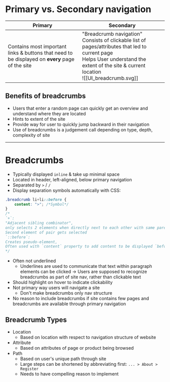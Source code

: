 # Primary vs. Secondary navigation
| Primary                                                                                         | Secondary                                                                                                                                                                                       |
| ----------------------------------------------------------------------------------------------- | ----------------------------------------------------------------------------------------------------------------------------------------------------------------------------------------------- |
| Contains most important links & buttons that need to be displayed on **every** page of the site | "Breadcrumb navigation"<br>Consists of clickable list of pages/attributes that led to current page<br>Helps User understand the extent of the site & current location<br>![[UI_breadcrumb.svg]] |
## Benefits of breadcrumbs
- Users that enter a random page can quickly get an overview and understand where they are located
- Hints to extent of the site
- Provide way for user to quickly jump backward in their navigation
- Use of breadcrumbs is a judgement call depending on type, depth, complexity of site
---
# Breadcrumbs
- Typically displayed `inline` & take up minimal space
- Located in header, left-aligned, below primary navigation
- Separated by `>` / `/`
- Display separation symbols automatically with CSS:
```css
.breadcrumb li+li::before {
	content: ">"; /*Symbol*/
}
/*
`+`:
"Adjacent sibling combinator",
only selects 2 elements when directly next to each other with same parent,
Second element of pair gets selected
`::before`:
Creates pseudo-element,
Often used with `content` property to add content to be displayed `before` selected element (`li`)
*/
```
- Often not underlined
	- Underlines are used to communicate that text within paragraph elements can be clicked
	-> Users are supposed to recognize breadcrumbs as part of site nav, rather than clickable text
- Should highlight on hover to indicate clickability
- Not primary way users will navigate a site
	- Don't make breadcrumbs only nav structure
- No reason to include breadcrumbs if site contains few pages and breadcrumbs are available through primary navigation
## Breadcrumb Types
- Location
	- Based on location with respect to navigation structure of website
- Attribute
	- Based on attributes of page or product being browsed
- Path
	- Based on user's unique path through site
	- Large steps can be shortened by abbreviating first: `... > About > Register`
	- Needs to have compelling reason to implement